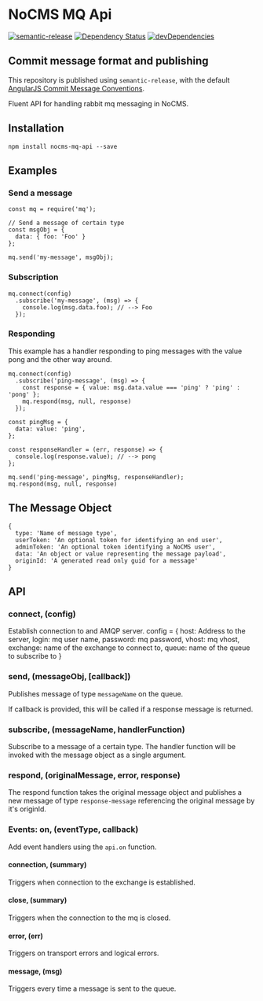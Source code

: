 # NoCMS MQ Api

[![semantic-release](https://img.shields.io/badge/%20%20%F0%9F%93%A6%F0%9F%9A%80-semantic--release-e10079.svg)](https://github.com/semantic-release/semantic-release)
[![Dependency Status](https://david-dm.org/miles-no/nocms-mq-api.svg)](https://david-dm.org/miles-no/nocms-mq-api)
[![devDependencies](https://david-dm.org/miles-no/nocms-mq-api/dev-status.svg)](https://david-dm.org/miles-no/nocms-mq-api?type=dev)


## Commit message format and publishing

This repository is published using `semantic-release`, with the default [AngularJS Commit Message Conventions](https://docs.google.com/document/d/1QrDFcIiPjSLDn3EL15IJygNPiHORgU1_OOAqWjiDU5Y/edit).

Fluent API for handling rabbit mq messaging in NoCMS.


## Installation

```
npm install nocms-mq-api --save
```

## Examples

### Send a message

```
const mq = require('mq');

// Send a message of certain type
const msgObj = {
  data: { foo: 'Foo' }
};

mq.send('my-message', msgObj);
```

### Subscription

```
mq.connect(config)
  .subscribe('my-message', (msg) => {
    console.log(msg.data.foo); // --> Foo
  });

```

### Responding

This example has a handler responding to ping messages with the value pong and the other way around.

```
mq.connect(config)
  .subscribe('ping-message', (msg) => {
    const response = { value: msg.data.value === 'ping' ? 'ping' : 'pong' };
    mq.respond(msg, null, response)
  });

const pingMsg = {
  data: value: 'ping',
};

const responseHandler = (err, response) => {
  console.log(response.value); // --> pong
};

mq.send('ping-message', pingMsg, responseHandler);
mq.respond(msg, null, response)
```

## The Message Object

```
{
  type: 'Name of message type',
  userToken: 'An optional token for identifying an end user',
  adminToken: 'An optional token identifying a NoCMS user',
  data: 'An object or value representing the message payload',
  originId: 'A generated read only guid for a message'
}
```

## API

### connect, (config)
Establish connection to and AMQP server.
config = {
  host: Address to the server,
  login: mq user name,
  password: mq password,
  vhost: mq vhost,
  exchange: name of the exchange to connect to,
  queue: name of the queue to subscribe to
}

### send, (messageObj, [callback])
Publishes message of type `messageName` on the queue.

If callback is provided, this will be called if a response message is returned.

### subscribe, (messageName, handlerFunction)
Subscribe to a message of a certain type. The handler function will be invoked with the message object as a single argument.

### respond, (originalMessage, error, response)
The respond function takes the original message object and publishes a new message of type `response-message` referencing the original message by it's originId.

### Events: on, (eventType, callback)
Add event handlers using the `api.on` function.

#### connection, (summary)
Triggers when connection to the exchange is established.

#### close, (summary)
Triggers when the connection to the mq is closed.

#### error, (err)
Triggers on transport errors and logical errors.

#### message, (msg)
Triggers every time a message is sent to the queue.
